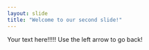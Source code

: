 ```yaml
---
layout: slide
title: "Welcome to our second slide!"
---
```

Your text here!!!!!
Use the left arrow to go back!
